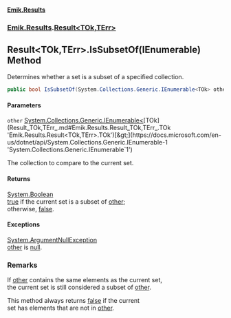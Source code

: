 #### [Emik.Results](index.md 'index')
### [Emik.Results](Emik.Results.md 'Emik.Results').[Result&lt;TOk,TErr&gt;](Result_TOk,TErr_.md 'Emik.Results.Result<TOk,TErr>')

## Result<TOk,TErr>.IsSubsetOf(IEnumerable<TOk>) Method

Determines whether a set is a subset of a specified collection.

```csharp
public bool IsSubsetOf(System.Collections.Generic.IEnumerable<TOk> other);
```
#### Parameters

<a name='Emik.Results.Result_TOk,TErr_.IsSubsetOf(System.Collections.Generic.IEnumerable_TOk_).other'></a>

`other` [System.Collections.Generic.IEnumerable&lt;](https://docs.microsoft.com/en-us/dotnet/api/System.Collections.Generic.IEnumerable-1 'System.Collections.Generic.IEnumerable`1')[TOk](Result_TOk,TErr_.md#Emik.Results.Result_TOk,TErr_.TOk 'Emik.Results.Result<TOk,TErr>.TOk')[&gt;](https://docs.microsoft.com/en-us/dotnet/api/System.Collections.Generic.IEnumerable-1 'System.Collections.Generic.IEnumerable`1')

The collection to compare to the current set.

#### Returns
[System.Boolean](https://docs.microsoft.com/en-us/dotnet/api/System.Boolean 'System.Boolean')  
[true](https://docs.microsoft.com/en-us/dotnet/csharp/language-reference/builtin-types/bool 'https://docs.microsoft.com/en-us/dotnet/csharp/language-reference/builtin-types/bool') if the current set is a subset of [other](Result_TOk,TErr_.IsSubsetOf.1QqCwl10EDS4SWJVi+Bosw.md#Emik.Results.Result_TOk,TErr_.IsSubsetOf(System.Collections.Generic.IEnumerable_TOk_).other 'Emik.Results.Result<TOk,TErr>.IsSubsetOf(System.Collections.Generic.IEnumerable<TOk>).other');  
            otherwise, [false](https://docs.microsoft.com/en-us/dotnet/csharp/language-reference/builtin-types/bool 'https://docs.microsoft.com/en-us/dotnet/csharp/language-reference/builtin-types/bool').

#### Exceptions

[System.ArgumentNullException](https://docs.microsoft.com/en-us/dotnet/api/System.ArgumentNullException 'System.ArgumentNullException')  
[other](Result_TOk,TErr_.IsSubsetOf.1QqCwl10EDS4SWJVi+Bosw.md#Emik.Results.Result_TOk,TErr_.IsSubsetOf(System.Collections.Generic.IEnumerable_TOk_).other 'Emik.Results.Result<TOk,TErr>.IsSubsetOf(System.Collections.Generic.IEnumerable<TOk>).other') is [null](https://docs.microsoft.com/en-us/dotnet/csharp/language-reference/keywords/null 'https://docs.microsoft.com/en-us/dotnet/csharp/language-reference/keywords/null').

### Remarks
  
If [other](Result_TOk,TErr_.IsSubsetOf.1QqCwl10EDS4SWJVi+Bosw.md#Emik.Results.Result_TOk,TErr_.IsSubsetOf(System.Collections.Generic.IEnumerable_TOk_).other 'Emik.Results.Result<TOk,TErr>.IsSubsetOf(System.Collections.Generic.IEnumerable<TOk>).other') contains the same elements as the current set,  
the current set is still considered a subset of [other](Result_TOk,TErr_.IsSubsetOf.1QqCwl10EDS4SWJVi+Bosw.md#Emik.Results.Result_TOk,TErr_.IsSubsetOf(System.Collections.Generic.IEnumerable_TOk_).other 'Emik.Results.Result<TOk,TErr>.IsSubsetOf(System.Collections.Generic.IEnumerable<TOk>).other').  
  
This method always returns [false](https://docs.microsoft.com/en-us/dotnet/csharp/language-reference/builtin-types/bool 'https://docs.microsoft.com/en-us/dotnet/csharp/language-reference/builtin-types/bool') if the current  
set has elements that are not in [other](Result_TOk,TErr_.IsSubsetOf.1QqCwl10EDS4SWJVi+Bosw.md#Emik.Results.Result_TOk,TErr_.IsSubsetOf(System.Collections.Generic.IEnumerable_TOk_).other 'Emik.Results.Result<TOk,TErr>.IsSubsetOf(System.Collections.Generic.IEnumerable<TOk>).other').
